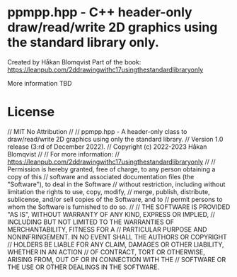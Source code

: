 # ppmpp.hpp - C++ header-only draw/read/write 2D graphics using the standard library only.

Created by Håkan Blomqvist
Part of the book: https://leanpub.com/2ddrawingwithc17usingthestandardlibraryonly

More information TBD

# License

// MIT No Attribution
// 
// ppmpp.hpp - A header-only class to draw/read/write 2D graphics using only the standard library.
// Version 1.0 release (3:rd of December 2022).
// Copyright (c) 2022-2023 Håkan Blomqvist
// 
// For more information:
// https://leanpub.com/2ddrawingwithc17usingthestandardlibraryonly
// 
// Permission is hereby granted, free of charge, to any person obtaining a copy of this
// software and associated documentation files (the "Software"), to deal in the Software
// without restriction, including without limitation the rights to use, copy, modify,
// merge, publish, distribute, sublicense, and/or sell copies of the Software, and to
// permit persons to whom the Software is furnished to do so.
// 
// THE SOFTWARE IS PROVIDED "AS IS", WITHOUT WARRANTY OF ANY KIND, EXPRESS OR IMPLIED,
// INCLUDING BUT NOT LIMITED TO THE WARRANTIES OF MERCHANTABILITY, FITNESS FOR A
// PARTICULAR PURPOSE AND NONINFRINGEMENT. IN NO EVENT SHALL THE AUTHORS OR COPYRIGHT
// HOLDERS BE LIABLE FOR ANY CLAIM, DAMAGES OR OTHER LIABILITY, WHETHER IN AN ACTION
// OF CONTRACT, TORT OR OTHERWISE, ARISING FROM, OUT OF OR IN CONNECTION WITH THE
// SOFTWARE OR THE USE OR OTHER DEALINGS IN THE SOFTWARE.